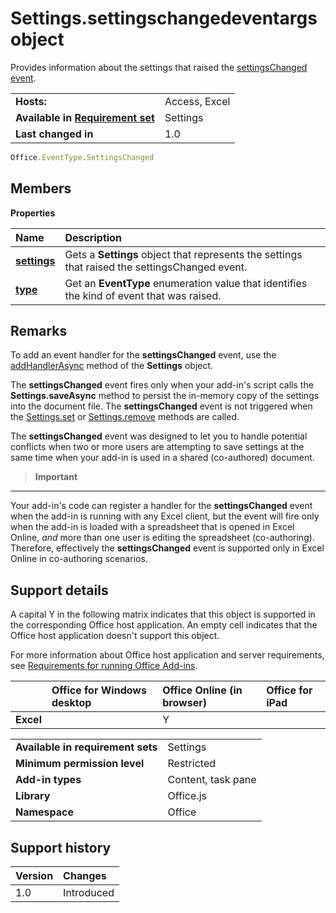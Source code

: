 # Settings.settingschangedeventargs object
Provides information about the settings that raised the [settingsChanged event](settings.settingschangedevent.md).

|||
|:-----|:-----|
|**Hosts:**|Access, Excel |
|**Available in [Requirement set](../../docs/overview/specify-office-hosts-and-api-requirements.md)**|Settings|
|**Last changed in**|1.0|

```js
Office.EventType.SettingsChanged
```

## Members

**Properties**

|**Name**|**Description**|
|:-----|:-----|
|**[settings](settings.settingschangedeventargs.setting.md)**|Gets a **Settings** object that represents the settings that raised the settingsChanged event.|
|**[type](settings.settingschangedeventargs.type.md)**|Get an **EventType** enumeration value that identifies the kind of event that was raised.|

## Remarks

To add an event handler for the  **settingsChanged** event, use the [addHandlerAsync](settings.addhandlerasync.md) method of the **Settings** object.

The  **settingsChanged** event fires only when your add-in's script calls the **Settings.saveAsync** method to persist the in-memory copy of the settings into the document file. The **settingsChanged** event is not triggered when the [Settings.set](settings.set.md) or [Settings.remove](settings.remove.md) methods are called.

The  **settingsChanged** event was designed to let you to handle potential conflicts when two or more users are attempting to save settings at the same time when your add-in is used in a shared (co-authored) document.


>**Important**
---
Your add-in's code can register a handler for the  **settingsChanged** event when the add-in is running with any Excel client, but the event will fire only when the add-in is loaded with a spreadsheet that is opened in Excel Online, _and_ more than one user is editing the spreadsheet (co-authoring). Therefore, effectively the **settingsChanged** event is supported only in Excel Online in co-authoring scenarios.



## Support details


A capital Y in the following matrix indicates that this object is supported in the corresponding Office host application. An empty cell indicates that the Office host application doesn't support this object.

For more information about Office host application and server requirements, see [Requirements for running Office Add-ins](../../docs/overview/requirements-for-running-office-add-ins.md).


||**Office for Windows desktop**|**Office Online (in browser)**|**Office for iPad**|
|:-----|:-----|:-----|:-----|
|**Excel**||Y||


|||
|:-----|:-----|
|**Available in requirement sets**|Settings|
|**Minimum permission level**|Restricted|
|**Add-in types**|Content, task pane|
|**Library**|Office.js|
|**Namespace**|Office|

## Support history

|**Version**|**Changes**|
|:-----|:-----|
|1.0|Introduced|